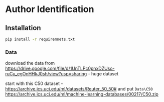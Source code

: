 # Author Identification

## Installation

```cmd
pip install -r requiremnets.txt
```

### Data

download the data from https://drive.google.com/file/d/1UnTLPc0pnxDZUso-ruCu_egOnHHkJ0sh/view?usp=sharing - huge dataset



start with this C50 dataset - https://archive.ics.uci.edu/ml/datasets/Reuter_50_50# and put `Data\C50` https://archive.ics.uci.edu/ml/machine-learning-databases/00217/C50.zip